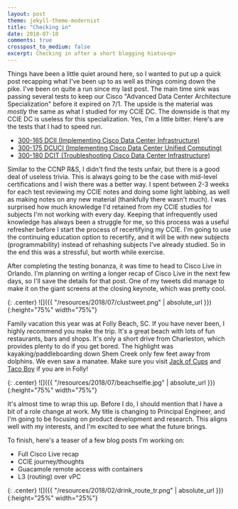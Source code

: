 ```yaml
---
layout: post
theme: jekyll-theme-modernist
title: "Checking in"
date: 2018-07-10
comments: true
crosspost_to_medium: false
excerpt: Checking in after a short blogging hiatus<p>
---
```


Things have been a little quiet around here, so I wanted to put up a quick post recapping what I've been up to as well as things coming down the pike. I've been on quite a run since my last post. The main time sink was passing several tests to keep our Cisco "Advanced Data Center Architecture Specialization" before it expired on 7/1. The upside is the material was _mostly_ the same as what I studied for my CCIE DC. The downside is that my CCIE DC is useless for this specialization. Yes, I'm a little bitter. Here's are the tests that I had to speed run.

* [300-165 DCII (Implementing Cisco Data Center Infrastructure)](https://learningnetwork.cisco.com/community/certifications/ccnp_data_center/dcii/exam-topics)
* [300-175 DCUCI (Implementing Cisco Data Center Unified Computing)](https://learningnetwork.cisco.com/community/certifications/ccnp_data_center/dcuci/exam-topics)
* [300-180 DCIT (Troubleshooting Cisco Data Center Infrastructure)](https://learningnetwork.cisco.com/community/certifications/ccnp_data_center/dcit/exam-topics)

Similar to the CCNP R&S, I didn't find the tests unfair, but there is a good deal of useless trivia. This is always going to be the case with mid-level certifications and I wish there was a better way. I spent between 2-3 weeks for each test reviewing my CCIE notes and doing some light labbing, as well as making notes on any new material (thankfully there wasn't much). I was surprised how much knowledge I'd retained from my CCIE studies for subjects I'm not working with every day. Keeping that infrequently used knowledge has always been a struggle for me, so this process was a useful refresher before I start the process of recertifying my CCIE. I'm going to use the continuing education option to recertify, and it will be with new subjects (programmability) instead of rehashing subjects I've already studied. So in the end this was a stressful, but worth while exercise.

After completing the testing bonanza, it was time to head to Cisco Live in Orlando. I'm planning on writing a longer recap of Cisco Live in the next few days, so I'll save the details for that post. One of my tweets did manage to make it on the giant screens at the closing keynote, which was pretty cool.

{: .center}
![]({{ "/resources/2018/07/clustweet.png" | absolute_url }}){:height="75%" width="75%"}

Family vacation this year was at Folly Beach, SC. If you have never been, I highly recommend you make the trip. It's a great beach with lots of fun restaurants, bars and shops. It's only a short drive from Charleston, which provides plenty to do if you get bored. The highlight was kayaking/paddleboarding down Shem Creek only few feet away from dolphins. We even saw a manatee. Make sure you visit [Jack of Cups](http://www.jackofcups.com) and [Taco Boy](https://www.tacoboy.net) if you are in Folly!

{: .center}
![]({{ "/resources/2018/07/beachselfie.jpg" | absolute_url }}){:height="75%" width="75%"}

It's almost time to wrap this up. Before I do, I should mention that I have a bit of a role change at work. My title is changing to Principal Engineer, and I'm going to be focusing on product development and research. This aligns well with my interests, and I'm excited to see what the future brings.

To finish, here's a teaser of a few blog posts I'm working on:

* Full Cisco Live recap
* CCIE journey/thoughts
* Guacamole remote access with containers
* L3 (routing) over vPC

{: .center}
![]({{ "/resources/2018/02/drink_route_tr.png" | absolute_url }}){:height="25%" width="25%"}
